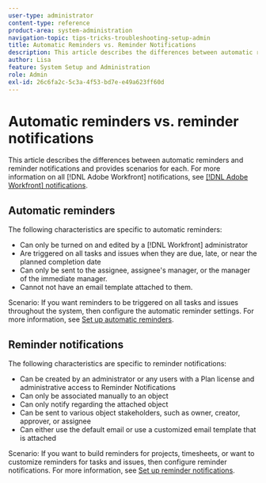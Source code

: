 ```yaml
---
user-type: administrator
content-type: reference
product-area: system-administration
navigation-topic: tips-tricks-troubleshooting-setup-admin
title: Automatic Reminders vs. Reminder Notifications
description: This article describes the differences between automatic reminders and reminder notifications and provides scenarios for each.
author: Lisa
feature: System Setup and Administration
role: Admin
exl-id: 26c6fa2c-5c3a-4f53-bd7e-e49a623ff60d
---
```

# Automatic reminders vs. reminder notifications

This article describes the differences between automatic reminders and reminder notifications and provides scenarios for each. For more information on all [!DNL Adobe Workfront] notifications, see [[!DNL Adobe Workfront] notifications](../../workfront-basics/using-notifications/wf-notifications.md).

## Automatic reminders

The following characteristics are specific to automatic reminders:

* Can only be turned on and edited by a [!DNL Workfront] administrator
* Are triggered on all tasks and issues when they are due, late, or near the planned completion date
* Can only be sent to the assignee, assignee's manager, or the manager of the immediate manager.
* Cannot not have an email template attached to them.

Scenario: If you want reminders to be triggered on all tasks and issues throughout the system, then configure the automatic reminder settings. For more information, see [Set up automatic reminders](../../administration-and-setup/manage-workfront/emails/setting-up-automatic-reminders.md).

## Reminder notifications

The following characteristics are specific to reminder notifications:

* Can be created by an administrator or any users with a Plan license and administrative access to Reminder Notifications
* Can only be associated manually to an object
* Can only notify regarding the attached object
* Can be sent to various object stakeholders, such as owner, creator, approver, or assignee
* Can either use the default email or use a customized email template that is attached

Scenario: If you want to build reminders for projects, timesheets, or want to customize reminders for tasks and issues, then configure reminder notifications. For more information, see [Set up reminder notifications](../../administration-and-setup/manage-workfront/emails/set-up-reminder-notifications.md).
